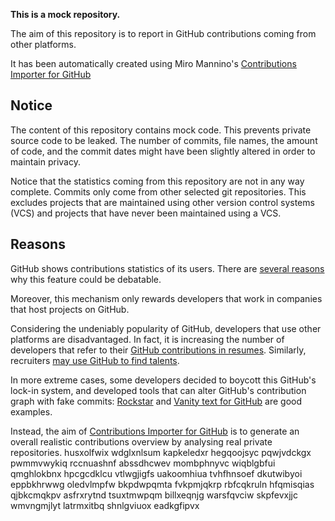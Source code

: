 **This is a mock repository.** 

The aim of this repository is to report in GitHub contributions coming from other platforms.

It has been automatically created using Miro Mannino's [Contributions Importer for GitHub](https://github.com/miromannino/contributions-importer-for-github)

## Notice

The content of this repository contains mock code. This prevents private source code to be leaked. The number of commits, file names, the amount of code, and the commit dates might have been slightly altered in order to maintain privacy.

Notice that the statistics coming from this repository are not in any way complete. Commits only come from other selected git repositories. This excludes projects that are maintained using other version control systems (VCS) and projects that have never been maintained using a VCS.

## Reasons

GitHub shows contributions statistics of its users. There are [several reasons](https://github.com/isaacs/github/issues/627) why this feature could be debatable.

Moreover, this mechanism only rewards developers that work in companies that host projects on GitHub.

Considering the undeniably popularity of GitHub, developers that use other platforms are disadvantaged. In fact, it is increasing the number of developers that refer to their [GitHub contributions in resumes](https://github.com/resume/resume.github.com). Similarly, recruiters [may use GitHub to find talents](https://www.socialtalent.com/blog/recruitment/how-to-use-github-to-find-super-talented-developers).

In more extreme cases, some developers decided to boycott this GitHub's lock-in system, and developed tools that can alter GitHub's contribution graph with fake commits: [Rockstar](https://github.com/avinassh/rockstar) and [Vanity text for GitHub](https://github.com/ihabunek/github-vanity) are good examples. 

Instead, the aim of [Contributions Importer for GitHub](https://github.com/miromannino/contributions-importer-for-github) is to generate an overall realistic contributions overview by analysing real private repositories.
husxolfwix wdglxnlsum kapkeledxr hegqoojsyc pqwjvdckgx pwmmvwykiq rccnuashnf abssdhcwev mombphnyvc wiqblgbfui
qmghlokbnx hpcgcdklcu vtlwgjigfs uakoomhiua
tvhfhnsoef dkutwibyoi eppbkhrwwg oledvlmpfw bkpdwpqmta fvkpmjqkrp
rbfcqkruln hfqmisqias qjbkcmqkpv asfrxrytnd
tsuxtmwpqm billxeqnjg warsfqvciw skpfevxjjc wmvngmjlyt latrmxitbq shnlgviuox eadkgfipvx
